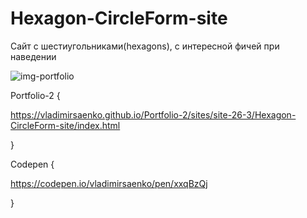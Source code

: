 # Hexagon-CircleForm-site
 
Сайт с шестиугольниками(hexagons), с интересной фичей при наведении

![img-portfolio](https://user-images.githubusercontent.com/56477695/121498556-34797180-c9e5-11eb-94e5-31dc1c61ecee.jpg)

Portfolio-2 {

https://vladimirsaenko.github.io/Portfolio-2/sites/site-26-3/Hexagon-CircleForm-site/index.html

}

Codepen {

https://codepen.io/vladimirsaenko/pen/xxqBzQj

}
